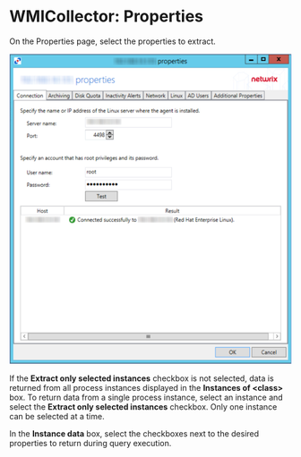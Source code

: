 # WMICollector: Properties

On the Properties page, select the properties to extract.

![WMI Browser wizard Properties page](/static/img/product_docs/activitymonitor/activitymonitor/install/agent/properties.png)

If the __Extract only selected instances__ checkbox is not selected, data is returned from all process instances displayed in the __Instances of <namespace>\<class>__ box. To return data from a single process instance, select an instance and select the __Extract only selected instances__ checkbox. Only one instance can be selected at a time.

In the __Instance data__ box, select the checkboxes next to the desired properties to return during query execution.
